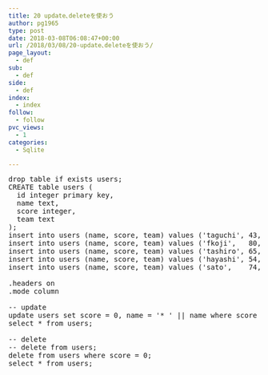 ```yaml
---
title: 20 update､deleteを使おう
author: pg1965
type: post
date: 2018-03-08T06:08:47+00:00
url: /2018/03/08/20-update､deleteを使おう/
page_layout:
  - def
sub:
  - def
side:
  - def
index:
  - index
follow:
  - follow
pvc_views:
  - 1
categories:
  - Sqlite

---
```

<pre class="lang:tsql decode:true ">drop table if exists users;
CREATE table users (
  id integer primary key,
  name text,
  score integer,
  team text
);
insert into users (name, score, team) values ('taguchi', 43, 'team-A');
insert into users (name, score, team) values ('fkoji',   80, 'team-B');
insert into users (name, score, team) values ('tashiro', 65, 'team-B');
insert into users (name, score, team) values ('hayashi', 54, 'team-A');
insert into users (name, score, team) values ('sato',    74, 'team-C');

.headers on
.mode column

-- update
update users set score = 0, name = '* ' || name where score &lt; 60;
select * from users;

-- delete
-- delete from users;
delete from users where score = 0;
select * from users;</pre>

&nbsp;